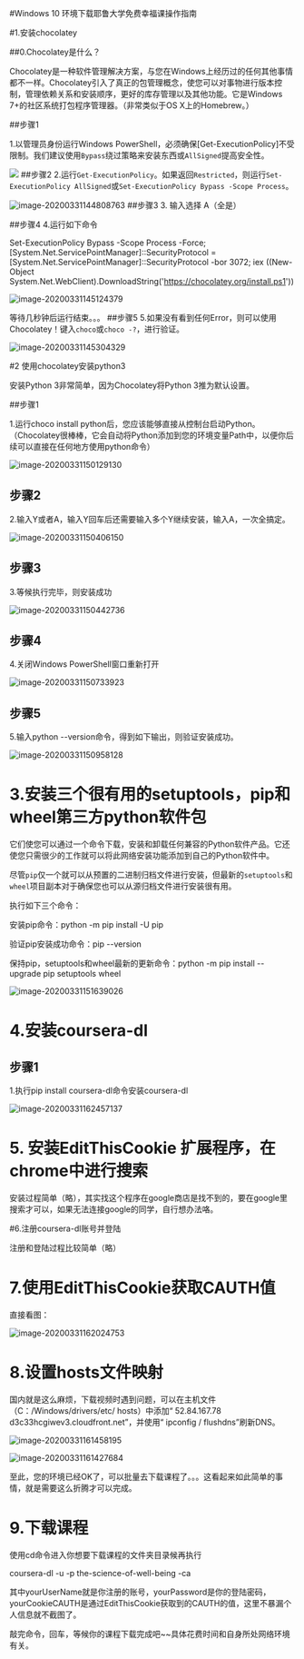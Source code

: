 #Windows 10 环境下载耶鲁大学免费幸福课操作指南

#1.安装chocolatey

##0.Chocolatey是什么？

Chocolatey是一种软件管理解决方案，与您在Windows上经历过的任何其他事情都不一样。Chocolatey引入了真正的包管理概念，使您可以对事物进行版本控制，管理依赖关系和安装顺序，更好的库存管理以及其他功能。它是Windows 7+的社区系统打包程序管理器。（非常类似于OS X上的Homebrew。）

##步骤1

1.以管理员身份运行Windows PowerShell，必须确保[Get-ExecutionPolicy]不受限制。我们建议使用`Bypass`绕过策略来安装东西或`AllSigned`提高安全性。

![](C:\Users\焦俊\AppData\Roaming\Typora\typora-user-images\image-20200331144122018.png)
##步骤2
2.运行`Get-ExecutionPolicy`。如果返回`Restricted`，则运行`Set-ExecutionPolicy AllSigned`或`Set-ExecutionPolicy Bypass -Scope Process`。

![image-20200331144808763](C:\Users\焦俊\AppData\Roaming\Typora\typora-user-images\image-20200331144808763.png)
##步骤3
3. 输入选择 A（全是）

##步骤4
4.运行如下命令

Set-ExecutionPolicy Bypass -Scope Process -Force; [System.Net.ServicePointManager]::SecurityProtocol = [System.Net.ServicePointManager]::SecurityProtocol -bor 3072; iex ((New-Object System.Net.WebClient).DownloadString('https://chocolatey.org/install.ps1'))

![image-20200331145124379](C:\Users\焦俊\AppData\Roaming\Typora\typora-user-images\image-20200331145124379.png)

等待几秒钟后运行结束。。。
##步骤5
5.如果没有看到任何Error，则可以使用Chocolatey！键入`choco`或`choco -?`，进行验证。

![image-20200331145304329](C:\Users\焦俊\AppData\Roaming\Typora\typora-user-images\image-20200331145304329.png)

#2 使用chocolatey安装python3

安装Python 3非常简单，因为Chocolatey将Python 3推为默认设置。

##步骤1

1.运行choco install python后，您应该能够直接从控制台启动Python。（Chocolatey很棒棒，它会自动将Python添加到您的环境变量Path中，以便你后续可以直接在任何地方使用python命令）

![image-20200331150129130](C:\Users\焦俊\AppData\Roaming\Typora\typora-user-images\image-20200331150129130.png)

## 步骤2

2.输入Y或者A，输入Y回车后还需要输入多个Y继续安装，输入A，一次全搞定。

![image-20200331150406150](C:\Users\焦俊\AppData\Roaming\Typora\typora-user-images\image-20200331150406150.png)

## 步骤3

3.等候执行完毕，则安装成功

![image-20200331150442736](C:\Users\焦俊\AppData\Roaming\Typora\typora-user-images\image-20200331150442736.png)

## 步骤4

4.关闭Windows PowerShell窗口重新打开

![image-20200331150733923](C:\Users\焦俊\AppData\Roaming\Typora\typora-user-images\image-20200331150733923.png)

## 步骤5

5.输入python --version命令，得到如下输出，则验证安装成功。

![image-20200331150958128](C:\Users\焦俊\AppData\Roaming\Typora\typora-user-images\image-20200331150958128.png)

# 3.安装三个很有用的setuptools，pip和wheel第三方python软件包

它们使您可以通过一个命令下载，安装和卸载任何兼容的Python软件产品。它还使您只需很少的工作就可以将此网络安装功能添加到自己的Python软件中。

尽管`pip`仅一个就可以从预置的二进制归档文件进行安装，但最新的`setuptools`和`wheel`项目副本对于确保您也可以从源归档文件进行安装很有用。

执行如下三个命令：

安装pip命令：python -m pip install -U pip 

验证pip安装成功命令：pip --version

保持pip，setuptools和wheel最新的更新命令：python -m pip install --upgrade pip setuptools wheel

![image-20200331151639026](C:\Users\焦俊\AppData\Roaming\Typora\typora-user-images\image-20200331151639026.png)

# 4.安装coursera-dl

## 步骤1

1.执行pip install coursera-dl命令安装coursera-dl

![image-20200331162457137](C:\Users\焦俊\AppData\Roaming\Typora\typora-user-images\image-20200331162457137.png)

# 5. 安装EditThisCookie 扩展程序，在chrome中进行搜索

安装过程简单（略），其实找这个程序在google商店是找不到的，要在google里搜索才可以，如果无法连接google的同学，自行想办法咯。

#6.注册coursera-dl账号并登陆

注册和登陆过程比较简单（略）

# 7.使用EditThisCookie获取CAUTH值

直接看图：

![image-20200331162024753](C:\Users\焦俊\AppData\Roaming\Typora\typora-user-images\image-20200331162024753.png)

# 8.设置hosts文件映射

国内就是这么麻烦，下载视频时遇到问题，可以在主机文件（C：/Windows/drivers/etc/ hosts）中添加“ 52.84.167.78 d3c33hcgiwev3.cloudfront.net”，并使用“ ipconfig / flushdns”刷新DNS。

![image-20200331161458195](C:\Users\焦俊\AppData\Roaming\Typora\typora-user-images\image-20200331161458195.png)

![image-20200331161427684](C:\Users\焦俊\AppData\Roaming\Typora\typora-user-images\image-20200331161427684.png)

至此，您的环境已经OK了，可以批量去下载课程了。。。这看起来如此简单的事情，就是需要这么折腾才可以完成。

# 9.下载课程

使用cd命令进入你想要下载课程的文件夹目录候再执行

coursera-dl -u <yourUserName> -p <yourPassword> the-science-of-well-being -ca <yourCookieCAUTH>

其中yourUserName就是你注册的账号，yourPassword是你的登陆密码，yourCookieCAUTH是通过EditThisCookie获取到的CAUTH的值，这里不暴漏个人信息就不截图了。

敲完命令，回车，等候你的课程下载完成吧~~具体花费时间和自身所处网络环境有关。

